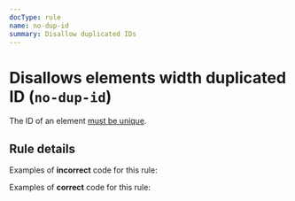```yaml
---
docType: rule
name: no-dup-id
summary: Disallow duplicated IDs
---
```


# Disallows elements width duplicated ID (`no-dup-id`)

The ID of an element [must be unique](https://www.w3.org/TR/html5/dom.html#the-id-attribute).

## Rule details

Examples of **incorrect** code for this rule:

<validate name="incorrect" rules="no-dup-id">
    <div id="foo"></div>
    <div id="foo"></div>
</validate>

Examples of **correct** code for this rule:

<validate name="correct" rules="no-dup-id">
    <div id="foo"></div>
    <div id="bar"></div>
</validate>
